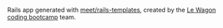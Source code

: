 Rails app generated with [meet/rails-templates](https://github.com/meet/rails-templates), created by the [Le Wagon coding bootcamp](https://www.meet.com) team.
